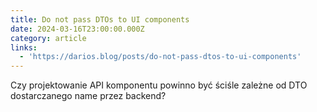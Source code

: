 ```yaml
---
title: Do not pass DTOs to UI components
date: 2024-03-16T23:00:00.000Z
category: article
links:
  - 'https://darios.blog/posts/do-not-pass-dtos-to-ui-components'
---
```


Czy projektowanie API komponentu powinno być ściśle zależne od DTO dostarczanego name przez backend?
